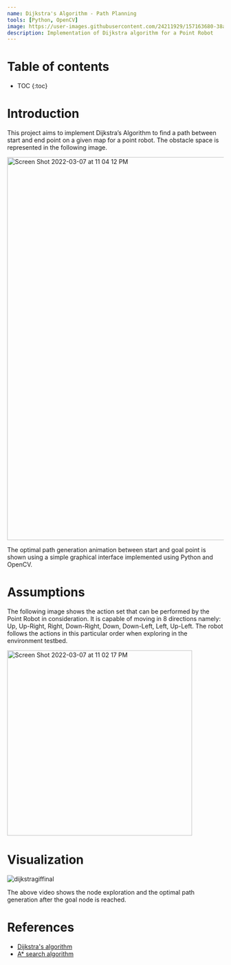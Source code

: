 ```yaml
---
name: Dijkstra's Algorithm - Path Planning
tools: [Python, OpenCV]
image: https://user-images.githubusercontent.com/24211929/157163680-38a9d0ac-95a9-40a3-99bd-0cd015e46b15.gif
description: Implementation of Dijkstra algorithm for a Point Robot
---
```


# Table of contents 

* TOC
{:toc}


# Introduction 

This project aims to implement Dijkstra’s Algorithm to find a path between start and end point on a given map for a point robot. 
The obstacle space is represented in the following image.


<img width="889" alt="Screen Shot 2022-03-07 at 11 04 12 PM" src="https://user-images.githubusercontent.com/24211929/157164038-0c720159-7a3e-45ec-85ed-8869977ec686.png">

The optimal path generation animation between start and goal point is shown using a simple graphical interface implemented using Python and OpenCV. 

# Assumptions

The following image shows the action set that can be performed by the Point Robot in consideration. It is capable of moving in 8 directions namely: 
Up, Up-Right, Right, Down-Right, Down, Down-Left, Left, Up-Left. The robot follows the actions in this particular order when exploring in the environment testbed. 

<img width="430" alt="Screen Shot 2022-03-07 at 11 02 17 PM" src="https://user-images.githubusercontent.com/24211929/157163896-96cfe8de-aaa2-4da9-aa47-67e0f408f0ea.png">

<!-- 
#  3D Rendering Using MVC Architecture

Render a 3D scene using more than two objects in the scene. The objects will be rendered using their surface
meshes given in .ply file format.

![beethoven_model(1)](https://user-images.githubusercontent.com/24211929/54107033-04098e00-43fe-11e9-9055-62d5bbdd6024.png)
![beethoven_model(2)](https://user-images.githubusercontent.com/24211929/54107034-04a22480-43fe-11e9-8bb8-cef48b541ef1.png)

![beethoven_models(1)](https://user-images.githubusercontent.com/24211929/54107094-30250f00-43fe-11e9-9edc-ee9af4b41774.png)
![beethoven_models(2)](https://user-images.githubusercontent.com/24211929/54107095-30250f00-43fe-11e9-9047-caffd43c1fa4.png) -->

# Visualization 

![dijkstragiffinal](https://user-images.githubusercontent.com/24211929/157163680-38a9d0ac-95a9-40a3-99bd-0cd015e46b15.gif)

The above video shows the node exploration and the optimal path generation after the goal node is reached. 

<!-- # Dijkstra's Algortithm Pseudocode

 -->

<!-- 
> while Q is not empty:
>   u ← vertex in Q with min dist[u]   
>   for each neighbor v of u still in Q:
>   alt ← dist[u] + Graph.Edges(u, v)
>     if alt < dist[v]:              
>       dist[v] ← alt
>       prev[v] ← u
> return dist[], prev[] -->
<!-- 
```{python, eval = FALSE}

open_set, closed_set = (),()
open_set[start index] = start

while open_set is not empty:
		
    current_id ← minimum_cost_index(open_set)

		current ← open_set[current_id]

		if current = goal:
      goal.parent ← current.parent
			goal.cost ← current.cost
      return True
		
    delete open_set(current_id)
		closed_set(current_id) ← current
		
    neighbors ← expand(current)

		for each node v in neighbors of current c:
        new_node_id ← v
        if new_node_id is in closed_set:
					continue
				if new_node_id is not in open_set:
					open_set(new_node_id) ← v 
				else:
					if cost of open_set(new_node_id) >= cost of v:
						open_set(new_node_id) ← v  

```
 -->

# References

- [Dijkstra's algorithm](https://en.wikipedia.org/wiki/Dijkstra%27s_algorithm)
- [A* search algorithm](https://en.wikipedia.org/wiki/A*_search_algorithm)
